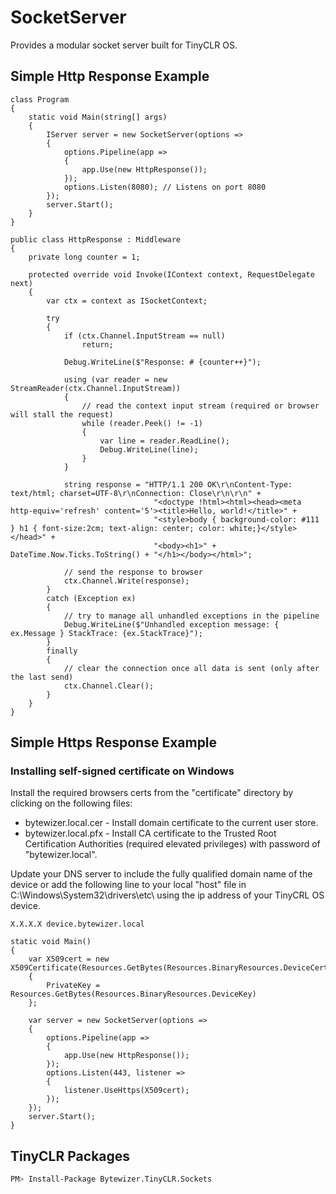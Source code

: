 # SocketServer

Provides a modular socket server built for TinyCLR OS.

## Simple Http Response Example

```CSharp
class Program
{
    static void Main(string[] args)
    {
        IServer server = new SocketServer(options =>
        {
            options.Pipeline(app =>
            {
                app.Use(new HttpResponse());
            });
            options.Listen(8080); // Listens on port 8080
        });
        server.Start();
    }
}

public class HttpResponse : Middleware
{
    private long counter = 1;
      
    protected override void Invoke(IContext context, RequestDelegate next)
    {
        var ctx = context as ISocketContext;
            
        try
        {
            if (ctx.Channel.InputStream == null)
                return;

            Debug.WriteLine($"Response: # {counter++}");

            using (var reader = new StreamReader(ctx.Channel.InputStream))
            {
                // read the context input stream (required or browser will stall the request)
                while (reader.Peek() != -1)
                {
                    var line = reader.ReadLine();
                    Debug.WriteLine(line);
                }
            }

            string response = "HTTP/1.1 200 OK\r\nContent-Type: text/html; charset=UTF-8\r\nConnection: Close\r\n\r\n" +
                                "<doctype !html><html><head><meta http-equiv='refresh' content='5'><title>Hello, world!</title>" +
                                "<style>body { background-color: #111 } h1 { font-size:2cm; text-align: center; color: white;}</style></head>" +
                                "<body><h1>" + DateTime.Now.Ticks.ToString() + "</h1></body></html>";

            // send the response to browser
            ctx.Channel.Write(response);
        }
        catch (Exception ex)
        {
            // try to manage all unhandled exceptions in the pipeline
            Debug.WriteLine($"Unhandled exception message: { ex.Message } StackTrace: {ex.StackTrace}");
        }
        finally
        {
            // clear the connection once all data is sent (only after the last send)
            ctx.Channel.Clear();
        }
    }
}
```

## Simple Https Response Example

### Installing self-signed certificate on Windows

Install the required browsers certs from the "certificate" directory by clicking on the following files:

* bytewizer.local.cer - Install domain certificate to the current user store.
* bytewizer.local.pfx - Install CA certificate to the Trusted Root Certification Authorities (required elevated privileges) with password of "bytewizer.local".

Update your DNS server to include the fully qualified domain name of the device or add the following line to your local "host" file in C:\Windows\System32\drivers\etc\ using the ip address of your TinyCRL OS device.

```console
X.X.X.X device.bytewizer.local  
```

```CSharp
static void Main()
{
    var X509cert = new X509Certificate(Resources.GetBytes(Resources.BinaryResources.DeviceCert))
    {
        PrivateKey = Resources.GetBytes(Resources.BinaryResources.DeviceKey)
    };

    var server = new SocketServer(options =>
    {
        options.Pipeline(app =>
        {
            app.Use(new HttpResponse());
        });
        options.Listen(443, listener =>
        {
            listener.UseHttps(X509cert);
        });
    });
    server.Start();
}
```

## TinyCLR Packages
```bash
PM> Install-Package Bytewizer.TinyCLR.Sockets
```
